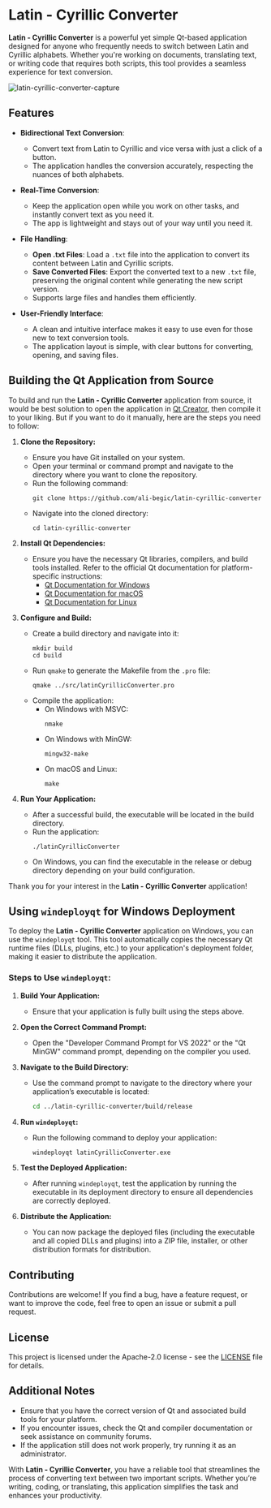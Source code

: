 # Latin - Cyrillic Converter

**Latin - Cyrillic Converter** is a powerful yet simple Qt-based application designed for anyone who frequently needs to switch between Latin and Cyrillic alphabets. Whether you're working on documents, translating text, or writing code that requires both scripts, this tool provides a seamless experience for text conversion.

![latin-cyrillic-converter-capture](https://github.com/user-attachments/assets/fd0b04f1-154b-4341-b17d-2787398374a3)

## Features

- **Bidirectional Text Conversion**:
    - Convert text from Latin to Cyrillic and vice versa with just a click of a button.
    - The application handles the conversion accurately, respecting the nuances of both alphabets.
  
- **Real-Time Conversion**:
    - Keep the application open while you work on other tasks, and instantly convert text as you need it.
    - The app is lightweight and stays out of your way until you need it.

- **File Handling**:
    - **Open .txt Files**: Load a `.txt` file into the application to convert its content between Latin and Cyrillic scripts.
    - **Save Converted Files**: Export the converted text to a new `.txt` file, preserving the original content while generating the new script version.
    - Supports large files and handles them efficiently.

- **User-Friendly Interface**:
    - A clean and intuitive interface makes it easy to use even for those new to text conversion tools.
    - The application layout is simple, with clear buttons for converting, opening, and saving files.

## Building the Qt Application from Source

To build and run the **Latin - Cyrillic Converter** application from source, it would be best solution to open the application in [Qt Creator](https://www.qt.io/), then compile it to your liking. But if you want to do it manually, here are the steps you need to follow: 

1. **Clone the Repository:**
   - Ensure you have Git installed on your system.
   - Open your terminal or command prompt and navigate to the directory where you want to clone the repository.
   - Run the following command:
     ```
     git clone https://github.com/ali-begic/latin-cyrillic-converter
     ```
   - Navigate into the cloned directory:
     ```
     cd latin-cyrillic-converter
     ```

2. **Install Qt Dependencies:**
   - Ensure you have the necessary Qt libraries, compilers, and build tools installed. Refer to the official Qt documentation for platform-specific instructions:
     - [Qt Documentation for Windows](https://doc.qt.io/qt-6/windows-deployment.html)
     - [Qt Documentation for macOS](https://doc.qt.io/qt-6/macos-deployment.html)
     - [Qt Documentation for Linux](https://doc.qt.io/qt-6/linux-deployment.html)

3. **Configure and Build:**
   - Create a build directory and navigate into it:
     ```
     mkdir build
     cd build
     ```
   - Run `qmake` to generate the Makefile from the `.pro` file:
     ```
     qmake ../src/latinCyrillicConverter.pro
     ```
   - Compile the application:
      - On Windows with MSVC:
        ```
        nmake
        ```
      - On Windows with MinGW:
        ```
        mingw32-make
        ```
      - On macOS and Linux:
        ```
        make
        ```

4. **Run Your Application:**
   - After a successful build, the executable will be located in the build directory.
   - Run the application:
     ```
     ./latinCyrillicConverter
     ```
   - On Windows, you can find the executable in the release or debug directory depending on your build configuration.

Thank you for your interest in the **Latin - Cyrillic Converter** application!

## Using `windeployqt` for Windows Deployment

To deploy the **Latin - Cyrillic Converter** application on Windows, you can use the `windeployqt` tool. This tool automatically copies the necessary Qt runtime files (DLLs, plugins, etc.) to your application's deployment folder, making it easier to distribute the application.

### Steps to Use `windeployqt`:

1. **Build Your Application:**
   - Ensure that your application is fully built using the steps above.

2. **Open the Correct Command Prompt:**
   - Open the "Developer Command Prompt for VS 2022" or the "Qt MinGW" command prompt, depending on the compiler you used.

3. **Navigate to the Build Directory:**
   - Use the command prompt to navigate to the directory where your application’s executable is located:
     ```bash
     cd ../latin-cyrillic-converter/build/release
     ```

4. **Run `windeployqt`:**
   - Run the following command to deploy your application:
     ```bash
     windeployqt latinCyrillicConverter.exe
     ```

5. **Test the Deployed Application:**
   - After running `windeployqt`, test the application by running the executable in its deployment directory to ensure all dependencies are correctly deployed.

6. **Distribute the Application:**
   - You can now package the deployed files (including the executable and all copied DLLs and plugins) into a ZIP file, installer, or other distribution formats for distribution.

## Contributing

Contributions are welcome! If you find a bug, have a feature request, or want to improve the code, feel free to open an issue or submit a pull request.

## License

This project is licensed under the Apache-2.0 license - see the [LICENSE](LICENSE) file for details.

## Additional Notes

- Ensure that you have the correct version of Qt and associated build tools for your platform.
- If you encounter issues, check the Qt and compiler documentation or seek assistance on community forums.
- If the application still does not work properly, try running it as an administrator.

With **Latin - Cyrillic Converter**, you have a reliable tool that streamlines the process of converting text between two important scripts. Whether you’re writing, coding, or translating, this application simplifies the task and enhances your productivity.
